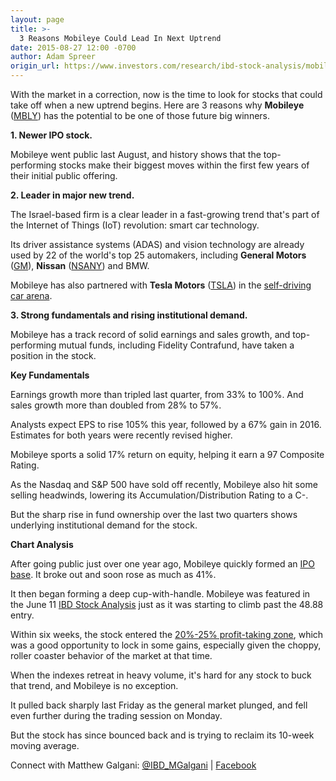 ```yaml
---
layout: page
title: >-
  3 Reasons Mobileye Could Lead In Next Uptrend
date: 2015-08-27 12:00 -0700
author: Adam Spreer
origin_url: https://www.investors.com/research/ibd-stock-analysis/mobileye-smart-car-camera-maker-tesla-partner-top-ipo-stock/
---
```





  



With the market in a correction, now is the time to look for stocks that could take off when a new uptrend begins. Here are 3 reasons why **Mobileye** ([MBLY](https://research.investors.com/quote.aspx?symbol=MBLY)) has the potential to be one of those future big winners.

  

**1. Newer IPO stock.**

  

Mobileye went public last August, and history shows that the top-performing stocks make their biggest moves within the first few years of their initial public offering.

  

**2. Leader in major new trend.**

  

The Israel-based firm is a clear leader in a fast-growing trend that's part of the Internet of Things (IoT) revolution: smart car technology.

  

Its driver assistance systems (ADAS) and vision technology are already used by 22 of the world's top 25 automakers, including **General Motors** ([GM](https://research.investors.com/quote.aspx?symbol=GM)), **Nissan** ([NSANY](https://research.investors.com/quote.aspx?symbol=NSANY)) and BMW.

  

Mobileye has also partnered with **Tesla Motors** ([TSLA](https://research.investors.com/quote.aspx?symbol=TSLA)) in the [self-driving car arena](http://news.investors.com/technology/081715-766859-tesla-motors-mobileye-stock-up-on-self-driving-cars-uber.htm).

  

**3. Strong fundamentals and rising institutional demand.**

  

Mobileye has a track record of solid earnings and sales growth, and top-performing mutual funds, including Fidelity Contrafund, have taken a position in the stock.

  

**Key Fundamentals**

  

Earnings growth more than tripled last quarter, from 33% to 100%. And sales growth more than doubled from 28% to 57%.

  

Analysts expect EPS to rise 105% this year, followed by a 67% gain in 2016. Estimates for both years were recently revised higher.

  

Mobileye sports a solid 17% return on equity, helping it earn a 97 Composite Rating.

  

As the Nasdaq and S&P 500 have sold off recently, Mobileye also hit some selling headwinds, lowering its Accumulation/Distribution Rating to a C-.

  

But the sharp rise in fund ownership over the last two quarters shows underlying institutional demand for the stock.

  

**Chart Analysis**

  

After going public just over one year ago, Mobileye quickly formed an [IPO base](https://www.investors.com/products/ibd-home-study-program/ipo-trading-strategies/?src=APA1BQ8). It broke out and soon rose as much as 41%.

  

It then began forming a deep cup-with-handle. Mobileye was featured in the June 11 [IBD Stock Analysis](http://education.investors.com/ibd-stock-analysis/061115-756816-smart-car-stock-mobileye-breaks-out-camera-may-be-in-tesla-self-driving-model-s.aspx) just as it was starting to climb past the 48.88 entry.

  

Within six weeks, the stock entered the [20%-25% profit-taking zone](http://education.investors.com/lesson.aspx?id=739143&sourceid=735788), which was a good opportunity to lock in some gains, especially given the choppy, roller coaster behavior of the market at that time.

  

When the indexes retreat in heavy volume, it's hard for any stock to buck that trend, and Mobileye is no exception.

  

It pulled back sharply last Friday as the general market plunged, and fell even further during the trading session on Monday.

  

But the stock has since bounced back and is trying to reclaim its 10-week moving average.

  

Connect with Matthew Galgani: [@IBD\_MGalgani](https://twitter.com/ibd_mgalgani) | [Facebook](https://www.facebook.com/pages/Matt-Galgani/435399186575951?fref=ts)




